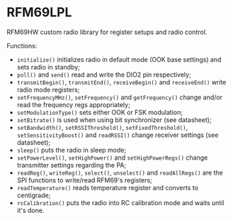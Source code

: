 # RFM69LPL
RFM69HW  custom radio library for register setups and radio control. 

Functions: 
- `initialize()` initializes radio in default mode (OOK base settings) and sets radio in standby;
- `poll()` and `send()` read and write the DIO2 pin respectively;
- `transmitBegin()`, `transmitEnd()`, `receiveBegin()` and `receiveEnd()` write radio mode registers;
- `setFrequencyMHz()`, `setFrequency()` and `getFrequency()` change and/or read the frequency regs appropriately;
- `setModulationType()` sets either OOK or FSK modulation;
- `setBitrate()` is used when using bit synchronizer (see datasheet);
- `setBandwidth()`, `setRSSIThreshold()`, `setFixedThreshold()`, `setSensitivityBoost()` and `readRSSI()` change receiver settings (see datasheet);
- `sleep()` puts the radio in sleep mode;
- `setPowerLevel()`, `setHighPower()` and `setHighPowerRegs()` change transmitter settings regarding the PA;
- `readReg()`, `writeReg()`, `select()`, `unselect()` and `readAllRegs()` are the SPI functions to write/read RFM69's registers;
- `readTemperature()` reads temperature register and converts to centigrade;
- `rcCalibration()` puts the radio into RC calibration mode and waits until it's done.
